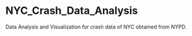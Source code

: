 # NYC_Crash_Data_Analysis
Data Analysis and Visualization for crash data of NYC obtained from NYPD.
